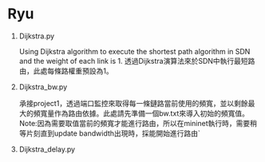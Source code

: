 # Ryu

1. Dijkstra.py

    Using Dijkstra algorithm to execute the shortest path algorithm in SDN and the weight of each link is 1.
    透過Dijkstra演算法來於SDN中執行最短路由，此處每條路權重預設為1。
    
2. Dijkstra_bw.py

    承接project1，透過端口監控來取得每一條鏈路當前使用的頻寬，並以剩餘最大的頻寬量作為路由依據。此處請先準備一個bw.txt來導入初始的頻寬值。
    Note:因為需要取值當前的頻寬才能進行路由，所以在mininet執行時，需要稍等片刻直到update bandwidth出現時，採能開始進行路由`
    
3. Dijkstra_delay.py
